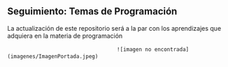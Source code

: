 ## Seguimiento: Temas de Programación
La actualización de este repositorio será a la par con los aprendizajes que adquiera en la materia de programación


                                       ![imagen no encontrada](imagenes/ImagenPortada.jpeg)
>
